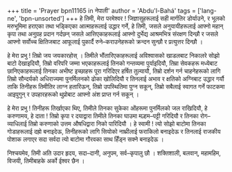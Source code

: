 +++
title = 'Prayer bpn11165 in नेपाली'
author = 'Abdu'l-Bahá'
tags = ['lang-ne', 'bpn-unsorted']
+++
हे तिमी, मेरा परमेश्वर ! जिज्ञासुहरूलाई सही मार्गतिर डोर्याउने, र भूलको मरुभूमिमा हराएका तथा भड्किएका आत्माहरूलाई उद्धार गर्ने, हे तिमी, जसले अनुयायीहरूलाई आफ्नो महान् कृपा तथा अनुग्रह प्रदान गर्दछन् जसले आत्तिएकाहरूलाई  आफ्नो दुर्भेद्य  आश्रमभित्र संरक्षण दिन्छौ र जसले आफ्नो सर्वोच्च क्षितिजबाट आफूलाई पुकार्दै रुने–कराउनेहरूको क्रन्दन सुन्छौ र प्रत्युत्तर दिन्छौ । 

हे मेरा प्रभु ! तिम्रो जय जयकारहोस् । तिमीले भौंतारिएकाहरूलाई अविश्वासको खाडलबाट निकालरे सोझो बाटो देखाइदियौ, तिम्रो वरिपरि जम्मा भएकाहरूलाई तिनको गन्तव्यमा पुर्याइदियौ, तिम्रा सेवकहरू मध्येबाट छानिएकाहरूलाई तिनका अभीष्ट इच्छाहरू पूरा गरिदिएर हर्षित तुल्यायौ, तिम्रो दर्शन गर्न चाहनेहरूको लागि तिम्रो सौन्दर्यको अधिराज्यमा पुनर्मिलनको ढोका खोलिदियौ र तिनलाई अभाव र क्षतिको अग्निबाट उद्धार गर्यौ ताकि तिनीहरू तिमीतिर लाग्न हतारिऊन्, तिम्रो उपस्थितिमा पुग्न सकून्, तिम्रो सबैलाई स्वागत गर्ने फाटकमा आइपुगुन् र उपहारहरूको थुप्रोबाट आफ्नो अंश प्राप्त गर्न सकून् । 

हे मेरा प्रभु ! तिनीहरू तिर्खाएका थिए, तिमीले तिनका सुकेका ओंहरूमा पुनर्मिलको जल राखिदियौ, हे करुणामय, हे दाता ! तिम्रो कृपा र दयाद्वारा तिमीले तिनका घाउमा मल्हम–पट्टी गरिदियौ र तिनका रोग–व्याधिलाई तिम्रो करुणाको उत्तम औषधिद्वारा निको पारिदियौ । हे स्वामी ! त्यो सोझो बाटोमा तिनका गोडाहरूलाई दह्रो बनाइदेऊ, तिनीहरूको लागि सियोको नाथ्रीलाई फराकिलो बनाइदेऊ र तिनलाई राजकीय पोशाक लगाएर सदा सर्वदा त्यो बाटोमा गौरवका साथ हिँड्न सक्ने बनाइदेऊ । 

निश्चयमेव, तिमी अति उदार हृदय, सदा–दानी, अनुपम, सर्व–कृपालु छौ । शक्तिशाली, बलवान्, महामहिम, विजयी, तिमीबाहके अर्को ईश्वर छैन ।

